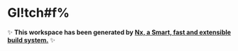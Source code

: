 # Gl!tch#f%

✨ **This workspace has been generated by [Nx, a Smart, fast and extensible build system.](https://nx.dev)** ✨
